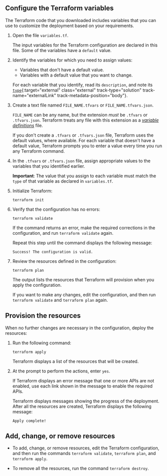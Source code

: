 ## Configure the Terraform variables

The Terraform code that you downloaded includes variables that you can use to
customize the deployment based on your requirements.

1.  Open the file `variables.tf`.

    The input variables for the Terraform configuration are declared in this
    file. Some of the variables have a `default` value.

1.  Identify the variables for which you need to assign values:

    -   Variables that don't have a default value.
    -   Variables with a default value that you want to change.

    For each variable that you identify, read its `description`, and note its
    [`type`](
    https://www.terraform.io/docs/language/values/variables.html#type-constraints
    ){:target="external" class="external" track-type="solution"
    track-name="externalLink" track-metadata-position="body"}.

1.  Create a text file named `FILE_NAME.tfvars` or `FILE_NAME.tfvars.json`.

    `FILE_NAME` can be any name, but the extension _must_
    be `.tfvars` or `.tfvars.json`. Terraform treats any file with this
    extension as a [_variable definitions_](
    https://www.terraform.io/docs/language/values/variables.html#variable-definitions-tfvars-files
    ) file.

    If you don't create a `.tfvars` or `.tfvars.json` file, Terraform uses the
    default values, where available. For each variable that doesn't have a default value,
    Terraform prompts you to enter a value every time you run any Terraform
    command.

1.  In the `.tfvars` or `.tfvars.json` file, assign appropriate values to the
    variables that you identified earlier.

    **Important**: The value that you assign to each variable must match the `type`
    of that variable as declared in `variables.tf`.

1.  Initialize Terraform:

    ```
    terraform init
    ```

1.  Verify that the configuration has no errors:

    ```
    terraform validate
    ```

    If the command returns an error, make the required corrections in the
    configuration, and run `terraform validate` again.

    Repeat this step until the command displays the following message:

    ```none
    Success! The configuration is valid.
    ```

1.  Review the resources defined in the configuration:

    ```
    terraform plan
    ```

    The output lists the resources that Terraform will provision when you apply
    the configuration.

    If you want to make any changes, edit the configuration, and then run
    `terraform validate` and `terraform plan` again.

## Provision the resources

When no further changes are necessary in the configuration, deploy the
resources:

1.  Run the following command:

    ```
    terraform apply
    ```

    Terraform displays a list of the resources that will be created.

2.  At the prompt to perform the actions, enter `yes`.

    If Terraform displays an error message that one or more APIs are not
    enabled, use each link shown in the message to enable the required APIs.

    Terraform displays messages showing the progress of the deployment. After
    all the resources are created, Terraform displays the following message:

    ```none {:.devsite-disable-click-to-copy}
    Apply complete!
    ```

## Add, change, or remove resources

-   To add, change, or remove resources, edit the Terraform configuration, and
    then run the commands `terraform validate`, `terraform plan`, and
    `terraform apply`.

-   To remove all the resources, run the command `terraform destroy`.
